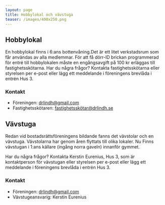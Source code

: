 ```yaml
---
layout: page
title: Hobbylokal och vävstuga
teaser: /images/400x250.png
---
```

## Hobbylokal

En hobbylokal finns i 6:ans bottenvåning.Det är ett litet verkstadsrum som får användas av alla medlemmar. För att få dörr-ID brickan programmerad för entré till hobbylokalen måste en engångsavgift på 100 kr erläggas till fastighetsskötarna.
Har du några frågor? Kontakta fastighetsskötarna eller styrelsen per e-post eller lägg ett meddelande i föreningens brevlåda i entrén Hus 3.

### Kontakt

* Föreningen: drlindh@gmail.com
* Fastighetsskötaren: fastighetsskötar@drlindh.se

## Vävstuga

Redan vid bostadsrättsföreningens bildande fanns det vävstolar och en vävstuga. Vävstolarna har genom åren flyttats till olika lokaler. Nu Finns vävstugan i 1:ans källare (ingång norra gaveln) innanför gymmet.

Har du några frågor? Kontakta Kerstin Eurenius, Hus 3, som är kontaktperson för vävstugan eller styrelsen per e-post eller lägg ett meddelande i föreningens brevlåda i entrén Hus 3.

### Kontakt

* Föreningen: drlindh@gmail.com
* Vävstugeansvarig: Kerstin Eurenius
